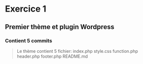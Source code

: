 # Exercice 1 
## Premier thème et plugin Wordpress
### Contient 5 commits

> Le thème contient 5 fichier:
index.php
style.css
function.php
header.php
footer.php
README.md
